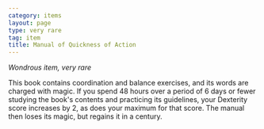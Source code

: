 ```yaml
---
category: items
layout: page
type: very rare
tag: item
title: Manual of Quickness of Action 
---
```

_Wondrous item, very rare_ 

This book contains coordination and balance exercises, and its words are charged with magic. If you spend 48 hours over a period of 6 days or fewer studying the book's contents and practicing its guidelines, your Dexterity score increases by 2, as does your maximum for that score. The manual then loses its magic, but regains it in a century. 
